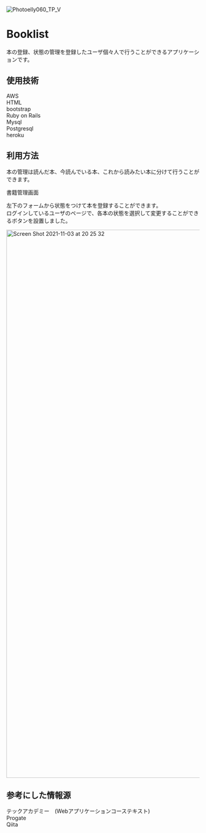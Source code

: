 
![Photoelly060_TP_V](https://user-images.githubusercontent.com/89021928/140051640-c0e92753-51d6-43ca-92d3-800e5ce68400.jpg)

# Booklist
本の登録、状態の管理を登録したユーザ個々人で行うことができるアプリケーションです。

## 使用技術
AWS</br>
HTML</br>
bootstrap</br>
Ruby on Rails</br>
Mysql</br>
Postgresql</br>
heroku</br>

## 利用方法
本の管理は読んだ本、今読んでいる本、これから読みたい本に分けて行うことができます。

書籍管理画面

左下のフォームから状態をつけて本を登録することができます。</br>
ログインしているユーザのページで、各本の状態を選択して変更することができるボタンを設置しました。</br>

<img width="1432" alt="Screen Shot 2021-11-03 at 20 25 32" src="https://user-images.githubusercontent.com/89021928/140052286-7bb6e423-67c6-41ae-a903-87e6ee929dfb.png">

## 参考にした情報源
テックアカデミー　(Webアプリケーションコーステキスト)</br>
Progate</br>
Qiita</br>
